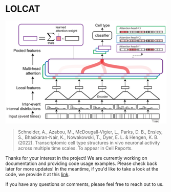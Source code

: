 # LOLCAT

![](lolcat_architecture.png)

>Schneider, A., Azabou, M., McDougall-Vigier, L., Parks, D. B., Ensley, S., Bhaskaran-Nair, K., Nowakowski, T., Dyer, E. L. & Hengen, K. B. (2022). Transcriptomic cell type structures in vivo neuronal activity across multiple time scales. To appear in Cell Reports.

Thanks for your interest in the project! We are currently working on documentation and providing code usage examples. Please check back later for more updates! In the meantime, if you'd like to take a look at the code, we provide it at this [link](https://www.dropbox.com/s/rtztxms0e3ri4rr/cell_type_022123.zip?dl=0). 

If you have any questions or comments, please feel free to reach out to us.
